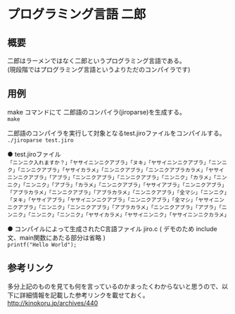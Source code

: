 # プログラミング言語 二郎  
## 概要  
二郎はラーメンではなく二郎というプログラミング言語である。　　　   
(現段階ではプログラミング言語というよりただのコンパイラです)  

## 用例  
make コマンドにて 二郎語のコンパイラ(jiroparse)を生成する。  
`make`  

二郎語のコンパイラを実行して対象となるtest.jiroファイルをコンパイルする。  
`./jiroparse test.jiro`  

● test.jiroファイル  
`「ニンニク入れますか？」「ヤサイニンニクアブラ」「ヌキ」「ヤサイニンニクアブラ」「ニンニク」「ニンニクアブラ」「ヤサイカラメ」「ニンニクアブラ」「ニンニクアブラカラメ」「ヤサイニンニクアブラ」「アブラ」「ニンニクアブラ」「ニンニクアブラ」「ニンニク」「カラメ」「ニンニク」「ニンニク」「アブラ」「カラメ」「ニンニクアブラ」「ヤサイアブラ」「ニンニクアブラ」「アブラカラメ」「ニンニクアブラ」「アブラカラメ」「ニンニクアブラ」「全マシ」「ニンニク」「ヌキ」「ヤサイアブラ」「ヤサイニンニクアブラ」「ニンニクアブラ」「全マシ」「ヤサイニンニクアブラ」「ニンニク」「ニンニクアブラ」「アブラカラメ」「ニンニクアブラ」「アブラ」「ニンニク」「ニンニク」「ニンニク」「ヤサイカラメ」「ヤサイニンニク」「ヤサイニンニクカラメ」`  

● コンパイルによって生成されたC言語ファイル jiro.c ( デモのため include文、main関数にあたる部分は省略 )  
`printf("Hello World");`  

## 参考リンク  
多分上記のものを見ても何を言っているのかまったくわからないと思うので、以下に詳細情報を記載した参考リンクを載せておく。  
<http://kinokoru.jp/archives/440>
